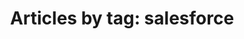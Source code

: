 ---
layout: blog_by_tag
title: 'Articles by tag: salesforce'
tag: salesforce
permalink: /blog/tag/salesforce/
---